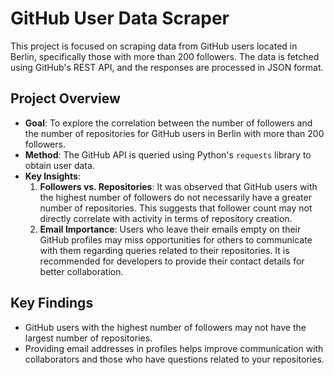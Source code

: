 # GitHub User Data Scraper

This project is focused on scraping data from GitHub users located in Berlin, specifically those with more than 200 followers. The data is fetched using GitHub's REST API, and the responses are processed in JSON format.

## Project Overview

- **Goal**: To explore the correlation between the number of followers and the number of repositories for GitHub users in Berlin with more than 200 followers.
- **Method**: The GitHub API is queried using Python's `requests` library to obtain user data.
- **Key Insights**:
  1. **Followers vs. Repositories**: It was observed that GitHub users with the highest number of followers do not necessarily have a greater number of repositories. This suggests that follower count may not directly correlate with activity in terms of repository creation.
  2. **Email Importance**: Users who leave their emails empty on their GitHub profiles may miss opportunities for others to communicate with them regarding queries related to their repositories. It is recommended for developers to provide their contact details for better collaboration.

## Key Findings

- GitHub users with the highest number of followers may not have the largest number of repositories.
- Providing email addresses in profiles helps improve communication with collaborators and those who have questions related to your repositories.
